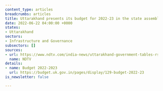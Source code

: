 ```yaml
---
content_type: articles
breadcrumbs: articles
title: Uttarakhand presents its budget for 2022-23 in the state assembly
date: 2022-06-22 04:00:00 +0000
states:
- Uttarakhand
sectors:
- Infrastructure and Governance
subsectors: []
sources:
- url: https://www.ndtv.com/india-news/uttarakhand-government-tables-rs-65-571-49-crore-budget-3067120
  name: NDTV
details:
- name: Budget 2022-2023
  url: https://budget.uk.gov.in/pages/display/129-budget-2022-23
is_newsletter: false

---
```

